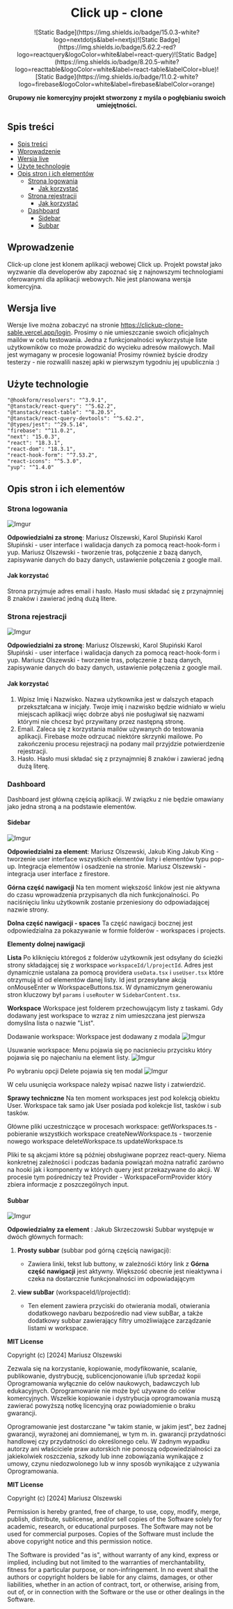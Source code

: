 <h1 align='center'>Click up - clone</h1>

<div align='center'> ![Static Badge](https://img.shields.io/badge/15.0.3-white?logo=nextdotjs&label=nextjs)![Static Badge](https://img.shields.io/badge/5.62.2-red?logo=reactquery&logoColor=white&label=react-query)![Static Badge](https://img.shields.io/badge/8.20.5-white?logo=reacttable&logoColor=white&label=react-table&labelColor=blue)![Static Badge](https://img.shields.io/badge/11.0.2-white?logo=firebase&logoColor=white&label=firebase&labelColor=orange)
</div>

 <p align='center'>
<b >Grupowy nie komercyjny projekt stworzony z myśla o pogłębianiu swoich umiejętności.</b>
</p>

## Spis treści

- [Spis treści](#spis-treści)
- [Wprowadzenie](#wprowadzenie)
- [Wersja live](#wersja-live)
- [Użyte technologie](#użyte-technologie)
- [Opis stron i ich elementów](#opis-stron-i-ich-elementów)
  - [Strona logowania](#strona-logowania)
    - [Jak korzystać](#jak-korzystać)
  - [Strona rejestracji](#strona-rejestracji)
    - [Jak korzystać](#jak-korzystać-1)
  - [Dashboard](#dashboard)
    - [Sidebar](#sidebar)
    - [Subbar](#subbar)

## Wprowadzenie

Click-up clone jest klonem aplikacji webowej Click up. Projekt powstał jako wyzwanie dla developerów aby zapoznać się z najnowszymi technologiami oferowanymi dla aplikacji webowych. Nie jest planowana wersja komercyjna.

## Wersja live

Wersje live można zobaczyć na stronie https://clickup-clone-sable.vercel.app/login. Prosimy o nie umieszczanie swoich oficjalnych mailów w celu testowania. Jedna z funkcjonalności wykorzystuje liste użytkowników co może prowadzić do wycieku adresów mailowych. Mail jest wymagany w procesie logowania! Prosimy również byście drodzy testerzy - nie rozwalili naszej apki w pierwszym tygodniu jej upublicznia :)

## Użyte technologie

    "@hookform/resolvers": "^3.9.1",
    "@tanstack/react-query": "^5.62.2",
    "@tanstack/react-table": "^8.20.5",
    "@tanstack/react-query-devtools": "^5.62.2",
    "@types/jest": "^29.5.14",
    "firebase": "^11.0.2",
    "next": "15.0.3",
    "react": "18.3.1",
    "react-dom": "18.3.1",
    "react-hook-form": "^7.53.2",
    "react-icons": "^5.3.0",
    "yup": "^1.4.0"

## Opis stron i ich elementów

### Strona logowania

![Imgur](https://i.imgur.com/a/Xnu0dxu.png)

**Odpowiedzialni za stronę**: Mariusz Olszewski, Karol Słupiński
Karol Słupiński - user interface i walidacja danych za pomocą react-hook-form i yup.
Mariusz Olszewski - tworzenie tras, połączenie z bazą danych, zapisywanie danych do bazy danych, ustawienie połączenia z google mail.

#### Jak korzystać

Strona przyjmuje adres email i hasło. Hasło musi składać się z przynajmniej 8 znaków i zawierać jedną dużą litere.

### Strona rejestracji

![Imgur](https://imgur.com/jvoLAfP)

**Odpowiedzialni za stronę**: Mariusz Olszewski, Karol Słupiński
Karol Słupiński - user interface i walidacja danych za pomocą react-hook-form i yup.
Mariusz Olszewski - tworzenie tras, połączenie z bazą danych, zapisywanie danych do bazy danych, ustawienie połączenia z google mail.

#### Jak korzystać

1. Wpisz Imię i Nazwisko. Nazwa użytkownika jest w dalszych etapach przekształcana w inicjały. Twoje imię i nazwisko będzie widniało w wielu miejscach aplikacji więc dobrze abyś nie posługiwał się nazwami którymi nie chcesz być przywitany przez następną stronę.
2. Email. Zaleca się z korzystania mailów używanych do testowania aplikacji. Firebase może odrzucać niektóre skrzynki mailowe. Po zakończeniu procesu rejestracji na podany mail przyjdzie potwierdzenie rejestracji.
3. Hasło. Hasło musi składać się z przynajmniej 8 znaków i zawierać jedną dużą literę.

### Dashboard

Dashboard jest główną częścią aplikacji. W związku z nie będzie omawiany jako jedna stroną a na podstawie elementów.

#### Sidebar

![Imgur](https://imgur.com/OD7nvDG)

**Odpowiedzialni za element**: Mariusz Olszewski, Jakub King
Jakub King - tworzenie user interface wszystkich elementów listy i elementów typu pop-up. Integracja elementów i osadzenie na stronie.
Mariusz Olszewski - integracja user interface z firestore.

**Górna część nawigacji**
Na ten moment większość linków jest nie aktywna do czasu wprowadzenia przypisanych dla nich funkcjonalności. Po naciśnięciu linku użytkownik zostanie przeniesiony do odpowiadającej nazwie strony.

**Dolna część nawigacji - spaces**
Ta część nawigacji bocznej jest odpowiedzialna za pokazywanie w formie folderów - workspaces i projects.

**Elementy dolnej nawigacji**

**Lista**
Po kliknięciu któregoś z folderów użytkownik jest odsyłany do ścieżki strony składającej się z workspace `workspaceId/l/projectId`. Adres jest dynamicznie ustalana za pomocą providera `useData.tsx` i `useUser.tsx` które otrzymują id od elementów danej listy. Id jest przesyłane akcją onMouseEnter w WorkspaceButtons.tsx. W dynamicznym generowaniu stron kluczowy był `params` i `useRouter` w `SidebarContent.tsx`.

**Workspace**
Workspace jest folderem przechowującym listy z taskami. Gdy dodawany jest workspace to wzraz z nim umieszczana jest pierwsza domyślna lista o nazwie "List".

Dodawanie workspace:
Workspace jest dodawany z modala
![Imgur](https://imgur.com/zji5801)

Usuwanie workspace:
Menu pojawia się po nacisnieciu przycisku który pojawia się po najechaniu na element listy.
![Imgur](https://imgur.com/rRGAx47)

Po wybraniu opcji Delete pojawia się ten modal
![Imgur](https://imgur.com/DREFBXG)

W celu usunięcia workspace należy wpisać nazwe listy i zatwierdzić.

**Sprawy techniczne**
Na ten moment workspaces jest pod kolekcją obiektu User. Workspace tak samo jak User posiada pod kolekcje list, tasków i sub tasków.

Główne pliki uczestniczące w procesach workspace:
getWorkspaces.ts - pobieranie wszystkich workspace
createNewWorkspace.ts - tworzenie nowego workspace
deleteWorkspace.ts
updateWorkspace.ts

Pliki te są akcjami które są później obsługiwane poprzez react-query. Niema konkretnej zależności i podczas badania powiązań można natrafić zarówno na hooki jak i komponenty w których query jest przekazywane do akcji. W procesie tym pośredniczy też Provider - WorkspaceFormProvider który zbiera informacje z poszczególnych input.

#### Subbar

![Imgur](https://imgur.com/J3RQfdi)

**Odpowiedzialny za element** : Jakub Skrzeczowski
Subbar występuje w dwóch głównych formach:

1. **Prosty subbar** (subbar pod górną częścią nawigacji):

   - Zawiera linki, tekst lub buttony, w zależnośći który link z **Górna część nawigacji** jest aktywny. Większość obecnie jest nieaktywna i czeka na dostarcznie funkcjonalności im odpowiadającym

2. **view subBar** (workspaceId/l/projectId):
   - Ten element zawiera przyciski do otwierania modali, otwierania dodatkowego navbaru bezpośredio nad view subBar, a także dodatkowy subbar zawierający filtry umożliwiające zarządzanie listami w workspace.

**MIT License**

Copyright (c) [2024] Mariusz Olszewski

Zezwala się na korzystanie, kopiowanie, modyfikowanie, scalanie, publikowanie, dystrybucję, sublicencjonowanie i/lub sprzedaż kopii Oprogramowania wyłącznie do celów naukowych, badawczych lub edukacyjnych. Oprogramowanie nie może być używane do celów komercyjnych. Wszelkie kopiowanie i dystrybucja oprogramowania muszą zawierać powyższą notkę licencyjną oraz powiadomienie o braku gwarancji.

Oprogramowanie jest dostarczane "w takim stanie, w jakim jest", bez żadnej gwarancji, wyrażonej ani domniemanej, w tym m. in. gwarancji przydatności handlowej czy przydatności do określonego celu. W żadnym wypadku autorzy ani właściciele praw autorskich nie ponoszą odpowiedzialności za jakiekolwiek roszczenia, szkody lub inne zobowiązania wynikające z umowy, czynu niedozwolonego lub w inny sposób wynikające z używania Oprogramowania.

**MIT License**

Copyright (c) [2024] Mariusz Olszewski

Permission is hereby granted, free of charge, to use, copy, modify, merge, publish, distribute, sublicense, and/or sell copies of the Software solely for academic, research, or educational purposes. The Software may not be used for commercial purposes. Copies of the Software must include the above copyright notice and this permission notice.

The Software is provided "as is", without warranty of any kind, express or implied, including but not limited to the warranties of merchantability, fitness for a particular purpose, or non-infringement. In no event shall the authors or copyright holders be liable for any claims, damages, or other liabilities, whether in an action of contract, tort, or otherwise, arising from, out of, or in connection with the Software or the use or other dealings in the Software.
